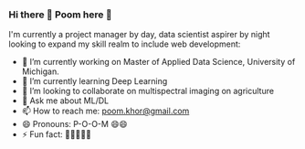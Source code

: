### Hi there 👋 Poom here 👋

I'm currently a project manager by day, data scientist aspirer by night looking to expand my skill realm to include web development:

- 🔭 I’m currently working on Master of Applied Data Science, University of Michigan.
- 🌱 I’m currently learning Deep Learning
- 👯 I’m looking to collaborate on multispectral imaging on agriculture
- 💬 Ask me about ML/DL
- 📫 How to reach me: poom.khor@gmail.com
- 😄 Pronouns: P-O-O-M 😄😄
- ⚡ Fun fact: 🌈🌈🌈🍦🍦

